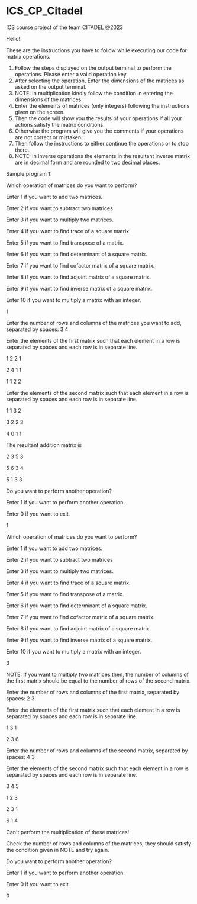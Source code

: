 # ICS_CP_Citadel
ICS course project of the team CITADEL @2023

Hello!

These are the instructions you have to follow while executing our code for matrix operations.

1. Follow the steps displayed on the output terminal to perform the operations. Please enter a valid operation key.
2. After selecting the operation, Enter the dimensions of the matrices as asked on the output terminal.
3. NOTE: In multiplication kindly follow the condition in entering the dimensions of the matrices.
4. Enter the elements of matrices (only integers) following the instructions given on the screen.
5. Then the code will show you the results of your operations if all your actions satisfy the matrix conditions.
6. Otherwise the program will give you the comments if your operations are not correct or mistaken.
7. Then follow the instructions to either continue the operations or to stop there.
8. NOTE: In inverse operations the elements in the resultant inverse matrix are in decimal form and are rounded to two decimal places.

Sample program 1:


Which operation of matrices do you want to perform?

Enter 1 if you want to add two matrices.

Enter 2 if you want to subtract two matrices

Enter 3 if you want to multiply two matrices.

Enter 4 if you want to find trace of a square matrix.

Enter 5 if you want to find transpose of a matrix.

Enter 6 if you want to find determinant of a square matrix.

Enter 7 if you want to find cofactor matrix of a square matrix.

Enter 8 if you want to find adjoint matrix of a square matrix.

Enter 9 if you want to find inverse matrix of a square matrix.

Enter 10 if you want to multiply a matrix with an integer.

1

Enter the number of rows and columns of the matrices you want to add, separated by spaces: 3 4

Enter the elements of the first matrix such that each element in a row is separated by spaces and each row is in separate line.

1 2 2 1

2 4 1 1

1 1 2 2

Enter the elements of the second matrix such that each element in a row is separated by spaces and each row is in separate line.

1 1 3 2

3 2 2 3

4 0 1 1

The resultant addition matrix is

2 3 5 3

5 6 3 4

5 1 3 3

Do you want to perform another operation?

Enter 1 if you want to perform another operation.

Enter 0 if you want to exit.

1

Which operation of matrices do you want to perform?

Enter 1 if you want to add two matrices.

Enter 2 if you want to subtract two matrices

Enter 3 if you want to multiply two matrices.

Enter 4 if you want to find trace of a square matrix.

Enter 5 if you want to find transpose of a matrix.

Enter 6 if you want to find determinant of a square matrix.

Enter 7 if you want to find cofactor matrix of a square matrix.

Enter 8 if you want to find adjoint matrix of a square matrix.

Enter 9 if you want to find inverse matrix of a square matrix.

Enter 10 if you want to multiply a matrix with an integer.

3

NOTE: If you want to multiply two matrices then, the number of columns of the first matrix should be equal to the number of rows of the second matrix.

Enter the number of rows and columns of the first matrix, separated by spaces: 2 3

Enter the elements of the first matrix such that each element in a row is separated by spaces and each row is in separate line.

1 3 1

2 3 6

Enter the number of rows and columns of the second matrix, separated by spaces: 4 3

Enter the elements of the second matrix such that each element in a row is separated by spaces and each row is in separate line.

3 4 5

1 2 3

2 3 1

6 1 4

Can't perform the multiplication of these matrices!

Check the number of rows and columns of the matrices, they should satisfy the condition given in NOTE and try again.

Do you want to perform another operation?

Enter 1 if you want to perform another operation.

Enter 0 if you want to exit.

0
